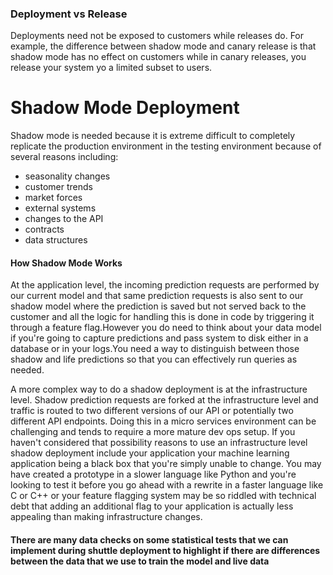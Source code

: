 ### Deployment vs Release
Deployments need not be exposed to customers while releases do. For example, the difference between shadow mode and canary release is that shadow mode has no effect on customers while in canary releases,  you release your system yo a limited subset to users.

# Shadow Mode Deployment
Shadow mode is needed because it is extreme difficult to completely replicate the production environment in the testing environment because of several reasons including: 
- seasonality changes
- customer trends
- market forces
- external systems
- changes to the API
- contracts
- data structures

#### How Shadow Mode Works 

At the application level, the incoming prediction requests are performed by our current model and that same prediction requests is also
sent to our shadow model where the prediction is saved but not served back to the customer and all the logic for handling this is done in code by triggering it through a feature flag.However you do need to think about your data model if you're going to capture predictions and pass system to disk either in a database or in your logs.You need a way to distinguish between those shadow and life predictions so that you can effectively run queries as needed.

A more complex way to do a shadow deployment is at the infrastructure level. Shadow prediction requests are forked at the infrastructure level and traffic is routed to two different versions of our API or potentially two different API endpoints. Doing this in a micro services environment can be challenging and tends to require a more mature dev ops setup. If you haven't considered that possibility reasons to use an infrastructure level shadow deployment include your application your machine learning application being a black box that you're simply unable to change. You may have created a prototype in a slower language like Python and you're looking to test it before you go ahead with a rewrite in a faster language like C or C++ or your feature flagging system may be so riddled with technical debt that adding an additional flag to your application is actually less appealing than making infrastructure changes.

####  There are many data checks on some statistical tests that we can implement during shuttle deployment to highlight if there are differences between the data that we use to train the model and live data
